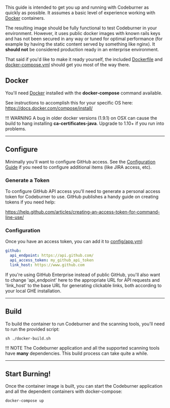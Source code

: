 This guide is intended to get you up and running with Codeburner as quickly as possible.  It assumes a basic level of experience working with <a href="https://www.docker.com/" target="_blank">Docker</a> containers.

The resulting image should be fully functional to test Codeburner in your environment.  However, it uses public docker images with known rails keys and has not been secured in any way or tuned for optimal performance (for example by having the static content served by something like nginx).  It **should not** be considered production ready in an enterprise environment.

That said if you'd like to make it ready yourself, the included <a href="https://github.com/groupon/codeburner/blob/master/Dockerfile" target="_blank">Dockerfile</a> and <a href="https://github.com/groupon/codeburner/blob/master/docker-compose.yml" target="_blank">docker-compose.yml</a> should get you most of the way there.

## Docker
You'll need <a href="https://www.docker.com/" target="_blank">Docker</a> installed with the **docker-compose** command available.

See instructions to accomplish this for your specific OS here: <a href="https://docs.docker.com/compose/install/" target="_blank">https://docs.docker.com/compose/install/</a>

!!! WARNING
    A bug in older docker versions (1.9.1) on OSX can cause the build to hang installing **ca-certificates-java**.  Upgrade to 1.10+ if you run into problems.

***

## Configure
Minimally you'll want to configure GitHub access.  See the [Configuration Guide](/setup/configuration/) if you need to configure additional items (like JIRA access, etc).

### Generate a Token
To configure GitHub API access you'll need to generate a personal access token for Codeburner to use.  GitHub publishes a handy guide on creating tokens if you need help:

<a href="https://help.github.com/articles/creating-an-access-token-for-command-line-use/" target="_blank">https://help.github.com/articles/creating-an-access-token-for-command-line-use/</a>

### Configuration
Once you have an access token, you can add it to <a href="https://github.com/groupon/codeburner/blob/master/config/app.yml" target="_blank">config/app.yml</a>:

```yaml
github:
  api_endpoint: https://api.github.com/
  api_access_token: my_github_api_token
  link_host: https://www.github.com
```

If you're using GitHub Enterprise instead of public GitHub, you'll also want to change 'api_endpoint' here to the appropriate URL for API requests and 'link_host' to the base URL for generating clickable links, both according to your local GHE installation.

***

## Build
To build the container to run Codeburner and the scanning tools, you'll need to run the provided script:

<pre class="command-line language-bash"><code>sh ./docker-build.sh</code></pre>

!!! NOTE
    The Codeburner application and all the supported scanning tools have **many** dependencies.  This build process can take quite a while.

***

## Start Burning!
Once the container image is built, you can start the Codeburner application and all the dependent containers with docker-compose:

<pre class="command-line language-bash"><code>docker-compose up</code></pre>
